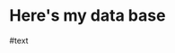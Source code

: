 # Here's my data base

#text

<div class="flourish-embed flourish-chart" data-src="visualisation/12594010"><script src="https://public.flourish.studio/resources/embed.js"></script></div>
